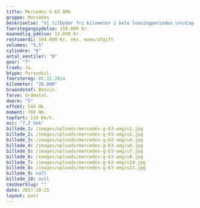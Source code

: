 ```yaml
---
title: Mercedes G 63 AMG
gruppe: Mercedes
beskrivelse: "Vi tilbyder fri kilometer i hele leasingperioden.\n\nCap Approved Garantiforsikring i hele leasingperioden. (valgfri)\n\nVi tilbyder kaskoforsikring på alle vores biler\n\nSæson, split/deleleasing og erhvervsleasing – vi har hele paletten.\n\nDu vælger selv perioden: 6, 12, 24 eller 36 måneder.\n\nHar vi ikke bilen på lager, dedikere vi os til at finde den helt rigtige og står for importen.\n__________________________________\n\n[https://www.bilbasen.dk/find-en-forhandler/bilforhandler-capleasing-aps-id11837](https://www.bilbasen.dk/find-en-forhandler/bilforhandler-capleasing-aps-id11837)\n\n"
foerstegangsydelse: 150.000 Kr.
maanedlig_ydelse: 13.890 Kr.
restvaerdi: 594.000 Kr. eks. moms/afgift.
volumen: "5,5"
cylindre: "8"
antal_ventiler: "0"
gear: "7"
traek: Ja.
btype: Personbil.
foerstereg: 01.12.2014
kilometer: "26.000"
braendstof: Benzin.
farve: Gråmetal.
doere: "5"
effekt: 544 Hk.
moment: 760 Nm.
topfart: 210 Km/t.
acc: "7,2 Sek"
billede_1: /images/uploads/mercedes-g-63-amg/u1.jpg
billede_2: /images/uploads/mercedes-g-63-amg/u2.jpg
billede_3: /images/uploads/mercedes-g-63-amg/u4.jpg
billede_4: /images/uploads/mercedes-g-63-amg/u6.jpg
billede_5: /images/uploads/mercedes-g-63-amg/u7.jpg
billede_6: /images/uploads/mercedes-g-63-amg/u8.jpg
billede_7: /images/uploads/mercedes-g-63-amg/u10.jpg
billede_8: /images/uploads/mercedes-g-63-amg/u11.jpg
billede_9: null
billede_10: null
cmsUserSlug: ""
date: 2017-10-25 
layout: post
---
```



